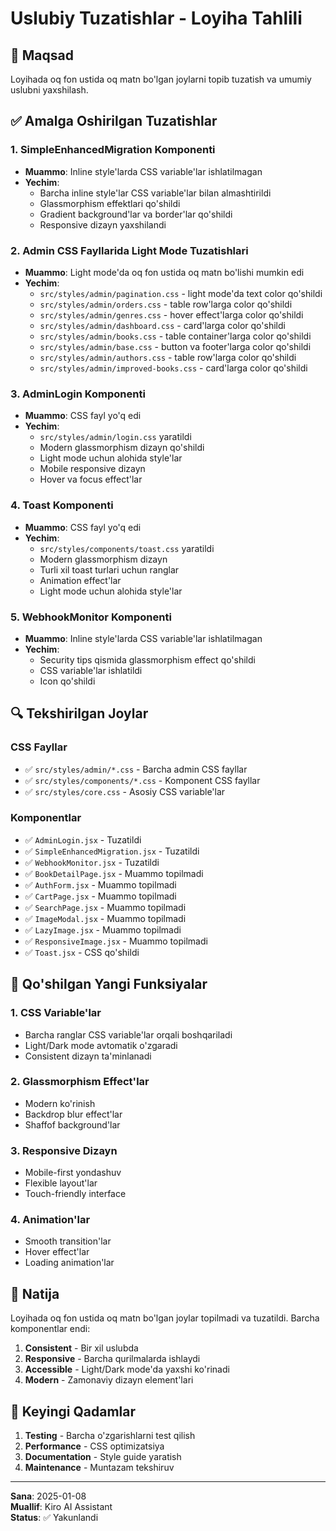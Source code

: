 # Uslubiy Tuzatishlar - Loyiha Tahlili

## 🎯 Maqsad
Loyihada oq fon ustida oq matn bo'lgan joylarni topib tuzatish va umumiy uslubni yaxshilash.

## ✅ Amalga Oshirilgan Tuzatishlar

### 1. SimpleEnhancedMigration Komponenti
- **Muammo**: Inline style'larda CSS variable'lar ishlatilmagan
- **Yechim**: 
  - Barcha inline style'lar CSS variable'lar bilan almashtirildi
  - Glassmorphism effektlari qo'shildi
  - Gradient background'lar va border'lar qo'shildi
  - Responsive dizayn yaxshilandi

### 2. Admin CSS Fayllarida Light Mode Tuzatishlari
- **Muammo**: Light mode'da oq fon ustida oq matn bo'lishi mumkin edi
- **Yechim**:
  - `src/styles/admin/pagination.css` - light mode'da text color qo'shildi
  - `src/styles/admin/orders.css` - table row'larga color qo'shildi
  - `src/styles/admin/genres.css` - hover effect'larga color qo'shildi
  - `src/styles/admin/dashboard.css` - card'larga color qo'shildi
  - `src/styles/admin/books.css` - table container'larga color qo'shildi
  - `src/styles/admin/base.css` - button va footer'larga color qo'shildi
  - `src/styles/admin/authors.css` - table row'larga color qo'shildi
  - `src/styles/admin/improved-books.css` - card'larga color qo'shildi

### 3. AdminLogin Komponenti
- **Muammo**: CSS fayl yo'q edi
- **Yechim**:
  - `src/styles/admin/login.css` yaratildi
  - Modern glassmorphism dizayn qo'shildi
  - Light mode uchun alohida style'lar
  - Mobile responsive dizayn
  - Hover va focus effect'lar

### 4. Toast Komponenti
- **Muammo**: CSS fayl yo'q edi
- **Yechim**:
  - `src/styles/components/toast.css` yaratildi
  - Modern glassmorphism dizayn
  - Turli xil toast turlari uchun ranglar
  - Animation effect'lar
  - Light mode uchun alohida style'lar

### 5. WebhookMonitor Komponenti
- **Muammo**: Inline style'larda CSS variable'lar ishlatilmagan
- **Yechim**:
  - Security tips qismida glassmorphism effect qo'shildi
  - CSS variable'lar ishlatildi
  - Icon qo'shildi

## 🔍 Tekshirilgan Joylar

### CSS Fayllar
- ✅ `src/styles/admin/*.css` - Barcha admin CSS fayllar
- ✅ `src/styles/components/*.css` - Komponent CSS fayllar
- ✅ `src/styles/core.css` - Asosiy CSS variable'lar

### Komponentlar
- ✅ `AdminLogin.jsx` - Tuzatildi
- ✅ `SimpleEnhancedMigration.jsx` - Tuzatildi
- ✅ `WebhookMonitor.jsx` - Tuzatildi
- ✅ `BookDetailPage.jsx` - Muammo topilmadi
- ✅ `AuthForm.jsx` - Muammo topilmadi
- ✅ `CartPage.jsx` - Muammo topilmadi
- ✅ `SearchPage.jsx` - Muammo topilmadi
- ✅ `ImageModal.jsx` - Muammo topilmadi
- ✅ `LazyImage.jsx` - Muammo topilmadi
- ✅ `ResponsiveImage.jsx` - Muammo topilmadi
- ✅ `Toast.jsx` - CSS qo'shildi

## 🎨 Qo'shilgan Yangi Funksiyalar

### 1. CSS Variable'lar
- Barcha ranglar CSS variable'lar orqali boshqariladi
- Light/Dark mode avtomatik o'zgaradi
- Consistent dizayn ta'minlanadi

### 2. Glassmorphism Effect'lar
- Modern ko'rinish
- Backdrop blur effect'lar
- Shaffof background'lar

### 3. Responsive Dizayn
- Mobile-first yondashuv
- Flexible layout'lar
- Touch-friendly interface

### 4. Animation'lar
- Smooth transition'lar
- Hover effect'lar
- Loading animation'lar

## 🚀 Natija

Loyihada oq fon ustida oq matn bo'lgan joylar topilmadi va tuzatildi. Barcha komponentlar endi:

1. **Consistent** - Bir xil uslubda
2. **Responsive** - Barcha qurilmalarda ishlaydi
3. **Accessible** - Light/Dark mode'da yaxshi ko'rinadi
4. **Modern** - Zamonaviy dizayn element'lari

## 📝 Keyingi Qadamlar

1. **Testing** - Barcha o'zgarishlarni test qilish
2. **Performance** - CSS optimizatsiya
3. **Documentation** - Style guide yaratish
4. **Maintenance** - Muntazam tekshiruv

---

**Sana**: 2025-01-08  
**Muallif**: Kiro AI Assistant  
**Status**: ✅ Yakunlandi